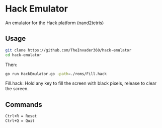 # Hack Emulator

An emulator for the Hack platform (nand2tetris)

## Usage

```bash
git clone https://github.com/TheInvader360/hack-emulator
cd hack-emulator
```

Then:

```bash
go run HackEmulator.go -path=./roms/Fill.hack
```

Fill.hack: Hold any key to fill the screen with black pixels, release to clear the screen.

## Commands

```bash
Ctrl+R = Reset
Ctrl+Q = Quit
```
